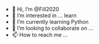 - 👋 Hi, I’m @Fill2020
- 👀 I’m interested in ... learn
- 🌱 I’m currently learning Python
- 💞️ I’m looking to collaborate on ...
- 📫 How to reach me ...

<!---
Fill2020/Fill2020 is a ✨ special ✨ repository because its `README.md` (this file) appears on your GitHub profile.
You can click the Preview link to take a look at your changes.
--->
